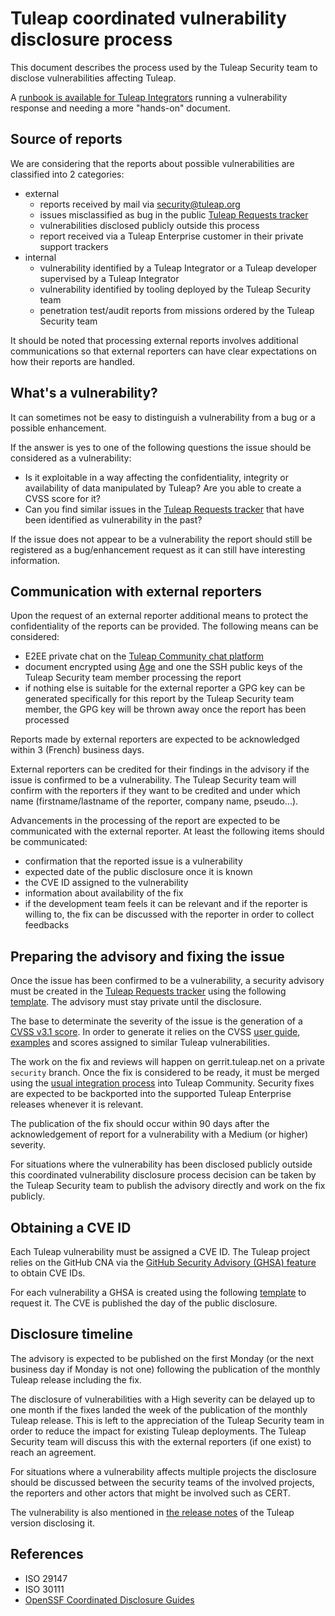 # Tuleap coordinated vulnerability disclosure process

This document describes the process used by the Tuleap Security team to disclose vulnerabilities affecting Tuleap.

A [runbook is available for Tuleap Integrators](./runbook-vulnerability-response.md) running a vulnerability response
and needing a more "hands-on" document.

## Source of reports

We are considering that the reports about possible vulnerabilities are classified into 2 categories:
* external
  - reports received by mail via security@tuleap.org
  - issues misclassified as bug in the public [Tuleap Requests tracker][0]
  - vulnerabilities disclosed publicly outside this process
  - report received via a Tuleap Enterprise customer in their private support trackers
* internal
  - vulnerability identified by a Tuleap Integrator or a Tuleap developer supervised by a Tuleap Integrator
  - vulnerability identified by tooling deployed by the Tuleap Security team
  - penetration test/audit reports from missions ordered by the Tuleap Security team

It should be noted that processing external reports involves additional communications so that external reporters can
have clear expectations on how their reports are handled.

## What's a vulnerability?

It can sometimes not be easy to distinguish a vulnerability from a bug or a possible enhancement.

If the answer is yes to one of the following questions the issue should be considered as a vulnerability:
* Is it exploitable in a way affecting the confidentiality, integrity or availability of data manipulated by Tuleap?
Are you able to create a CVSS score for it?
* Can you find similar issues in the [Tuleap Requests tracker][0] that have been identified as vulnerability in the past?

If the issue does not appear to be a vulnerability the report should still be registered as a bug/enhancement request as
it can still have interesting information.

## Communication with external reporters

Upon the request of an external reporter additional means to protect the confidentiality of the reports can be provided.
The following means can be considered:
* E2EE private chat on the [Tuleap Community chat platform](https://chat.tuleap.org/)
* document encrypted using [Age](https://github.com/FiloSottile/age) and one the SSH public keys of the Tuleap Security
team member processing the report
* if nothing else is suitable for the external reporter a GPG key can be generated specifically for this report by the
Tuleap Security team member, the GPG key will be thrown away once the report has been processed

Reports made by external reporters are expected to be acknowledged within 3 (French) business days.

External reporters can be credited for their findings in the advisory if the issue is confirmed to be a
vulnerability. The Tuleap Security team will confirm with the reporters if they want to be credited and under which
name (firstname/lastname of the reporter, company name, pseudo...).

Advancements in the processing of the report are expected to be communicated with the external reporter. At least the
following items should be communicated:
* confirmation that the reported issue is a vulnerability
* expected date of the public disclosure once it is known
* the CVE ID assigned to the vulnerability
* information about availability of the fix
* if the development team feels it can be relevant and if the reporter is willing to, the fix can be discussed with the
reporter in order to collect feedbacks

## Preparing the advisory and fixing the issue

Once the issue has been confirmed to be a vulnerability, a security advisory must be created in the
[Tuleap Requests tracker][0] using the following [template](./templates/tuleap-request.md).
The advisory must stay private until the disclosure.

The base to determinate the severity of the issue is the generation of a [CVSS v3.1 score](https://www.first.org/cvss/v3.1/specification-document).
In order to generate it relies on the CVSS [user guide](https://www.first.org/cvss/v3.1/user-guide), [examples](https://www.first.org/cvss/v3.1/examples)
and scores assigned to similar Tuleap vulnerabilities.

The work on the fix and reviews will happen on gerrit.tuleap.net on a private `security` branch. Once the fix is
considered to be ready, it must be merged using the [usual integration process](../integrators.md) into Tuleap Community.
Security fixes are expected to be backported into the supported Tuleap Enterprise releases whenever it is relevant.

The publication of the fix should occur within 90 days after the acknowledgement of report for a vulnerability with a
Medium (or higher) severity.

For situations where the vulnerability has been disclosed publicly outside this coordinated vulnerability disclosure
process decision can be taken by the Tuleap Security team to publish the advisory directly and work on the fix publicly.

## Obtaining a CVE ID

Each Tuleap vulnerability must be assigned a CVE ID. The Tuleap project relies on the GitHub CNA via the
[GitHub Security Advisory (GHSA) feature](https://github.com/Enalean/tuleap/security/advisories) to obtain CVE IDs.

For each vulnerability a GHSA is created using the following [template](./templates/github-advisory.md) to request it.
The CVE is published the day of the public disclosure.

## Disclosure timeline

The advisory is expected to be published on the first Monday (or the next business day if Monday is not one) following
the publication of the monthly Tuleap release including the fix.

The disclosure of vulnerabilities with a High severity can be delayed up to one month if the fixes landed the week of
the publication of the monthly Tuleap release. This is left to the appreciation of the Tuleap Security team in order to
reduce the impact for existing Tuleap deployments. The Tuleap Security team will discuss this with the external reporters
(if one exist) to reach an agreement.

For situations where a vulnerability affects multiple projects the disclosure should be discussed between the security
teams of the involved projects, the reporters and other actors that might be involved such as CERT.

The vulnerability is also mentioned in [the release notes](https://www.tuleap.org/resources/release-notes) of the Tuleap
version disclosing it.

## References

* ISO 29147
* ISO 30111
* [OpenSSF Coordinated Disclosure Guides](https://github.com/ossf/oss-vulnerability-guide)

[0]: https://tuleap.net/plugins/tracker/?tracker=140
